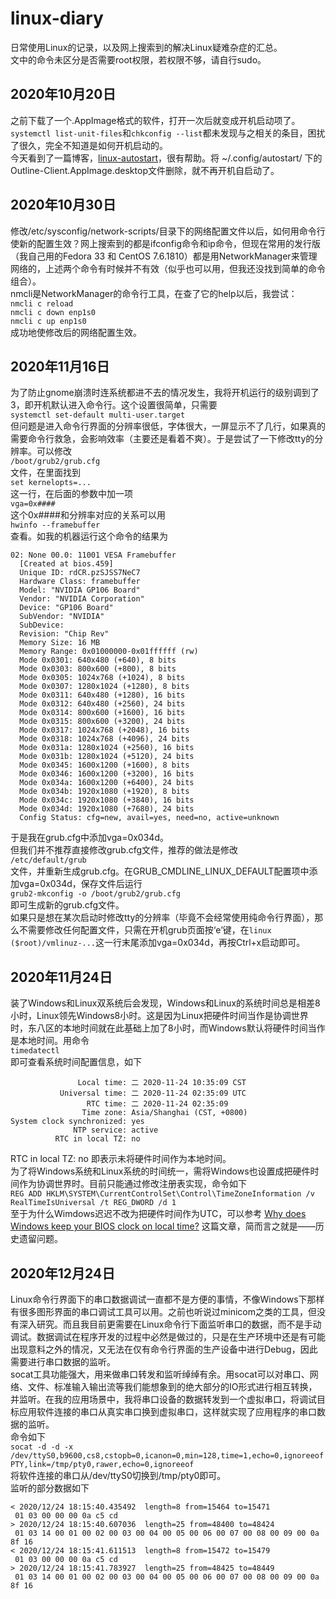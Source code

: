 # linux-diary  

日常使用Linux的记录，以及网上搜索到的解决Linux疑难杂症的汇总。  
文中的命令未区分是否需要root权限，若权限不够，请自行sudo。

## 2020年10月20日  

之前下载了一个.AppImage格式的软件，打开一次后就变成开机启动项了。`systemctl list-unit-files`和`chkconfig --list`都未发现与之相关的条目，困扰了很久，完全不知道是如何开机启动的。  
今天看到了一篇博客，[linux-autostart](https://www.cnblogs.com/sztom/p/13233803.html)，很有帮助。将 ~/.config/autostart/ 下的Outline-Client.AppImage.desktop文件删除，就不再开机自启动了。  

## 2020年10月30日  

修改/etc/sysconfig/network-scripts/目录下的网络配置文件以后，如何用命令行使新的配置生效？网上搜索到的都是ifconfig命令和ip命令，但现在常用的发行版（我自己用的Fedora 33 和 CentOS 7.6.1810）都是用NetworkManager来管理网络的，上述两个命令有时候并不有效（似乎也可以用，但我还没找到简单的命令组合）。  
nmcli是NetworkManager的命令行工具，在查了它的help以后，我尝试：  
`nmcli c reload`  
`nmcli c down enp1s0`  
`nmcli c up enp1s0`  
成功地使修改后的网络配置生效。  

## 2020年11月16日  

为了防止gnome崩溃时连系统都进不去的情况发生，我将开机运行的级别调到了3，即开机默认进入命令行。这个设置很简单，只需要  
`systemctl set-default multi-user.target`  
但问题是进入命令行界面的分辨率很低，字体很大，一屏显示不了几行，如果真的需要命令行救急，会影响效率（主要还是看着不爽）。于是尝试了一下修改tty的分辨率。可以修改  
`/boot/grub2/grub.cfg`  
文件，在里面找到  
`set kernelopts=...`  
这一行，在后面的参数中加一项  
`vga=0x####`  
这个0x####和分辨率对应的关系可以用  
`hwinfo --framebuffer`  
查看。如我的机器运行这个命令的结果为  

~~~null
02: None 00.0: 11001 VESA Framebuffer  
  [Created at bios.459]  
  Unique ID: rdCR.pzSJSS7NeC7  
  Hardware Class: framebuffer  
  Model: "NVIDIA GP106 Board"  
  Vendor: "NVIDIA Corporation"  
  Device: "GP106 Board"  
  SubVendor: "NVIDIA"  
  SubDevice:  
  Revision: "Chip Rev"  
  Memory Size: 16 MB  
  Memory Range: 0x01000000-0x01ffffff (rw)  
  Mode 0x0301: 640x480 (+640), 8 bits  
  Mode 0x0303: 800x600 (+800), 8 bits  
  Mode 0x0305: 1024x768 (+1024), 8 bits  
  Mode 0x0307: 1280x1024 (+1280), 8 bits  
  Mode 0x0311: 640x480 (+1280), 16 bits  
  Mode 0x0312: 640x480 (+2560), 24 bits  
  Mode 0x0314: 800x600 (+1600), 16 bits  
  Mode 0x0315: 800x600 (+3200), 24 bits  
  Mode 0x0317: 1024x768 (+2048), 16 bits  
  Mode 0x0318: 1024x768 (+4096), 24 bits  
  Mode 0x031a: 1280x1024 (+2560), 16 bits  
  Mode 0x031b: 1280x1024 (+5120), 24 bits  
  Mode 0x0345: 1600x1200 (+1600), 8 bits  
  Mode 0x0346: 1600x1200 (+3200), 16 bits  
  Mode 0x034a: 1600x1200 (+6400), 24 bits  
  Mode 0x034b: 1920x1080 (+1920), 8 bits  
  Mode 0x034c: 1920x1080 (+3840), 16 bits  
  Mode 0x034d: 1920x1080 (+7680), 24 bits  
  Config Status: cfg=new, avail=yes, need=no, active=unknown  
~~~

于是我在grub.cfg中添加vga=0x034d。  
但我们并不推荐直接修改grub.cfg文件，推荐的做法是修改  
`/etc/default/grub`  
文件，并重新生成grub.cfg。在GRUB_CMDLINE_LINUX_DEFAULT配置项中添加vga=0x034d，保存文件后运行  
`grub2-mkconfig -o /boot/grub2/grub.cfg`  
即可生成新的grub.cfg文件。  
如果只是想在某次启动时修改tty的分辨率（毕竟不会经常使用纯命令行界面），那么不需要修改任何配置文件，只需在开机grub页面按‘e’键，在`linux ($root)/vmlinuz-...`这一行末尾添加vga=0x034d，再按Ctrl+x启动即可。  

## 2020年11月24日

装了Windows和Linux双系统后会发现，Windows和Linux的系统时间总是相差8小时，Linux领先Windows8小时。这是因为Linux把硬件时间当作是协调世界时，东八区的本地时间就在此基础上加了8小时，而Windows默认将硬件时间当作是本地时间。用命令  
`timedatectl`  
即可查看系统时间配置信息，如下

~~~null
               Local time: 二 2020-11-24 10:35:09 CST
           Universal time: 二 2020-11-24 02:35:09 UTC
                 RTC time: 二 2020-11-24 02:35:09
                Time zone: Asia/Shanghai (CST, +0800)
System clock synchronized: yes
              NTP service: active
          RTC in local TZ: no
~~~

RTC in local TZ: no 即表示未将硬件时间作为本地时间。  
为了将Windows系统和Linux系统的时间统一，需将Windows也设置成把硬件时间作为协调世界时。目前只能通过修改注册表实现，命令如下  
`REG ADD HKLM\SYSTEM\CurrentControlSet\Control\TimeZoneInformation /v RealTimeIsUniversal /t REG_DWORD /d 1`  
至于为什么Wimdows迟迟不改为把硬件时间作为UTC，可以参考 [Why does Windows keep your BIOS clock on local time?](https://devblogs.microsoft.com/oldnewthing/20040902-00/?p=37983) 这篇文章，简而言之就是——历史遗留问题。  

## 2020年12月24日

Linux命令行界面下的串口数据调试一直都不是方便的事情，不像Windows下那样有很多图形界面的串口调试工具可以用。之前也听说过minicom之类的工具，但没有深入研究。而且我目前更需要在Linux命令行下面监听串口的数据，而不是手动调试。数据调试在程序开发的过程中必然是做过的，只是在生产环境中还是有可能出现意料之外的情况，又无法在仅有命令行界面的生产设备中进行Debug，因此需要进行串口数据的监听。  
socat工具功能强大，用来做串口转发和监听绰绰有余。用socat可以对串口、网络、文件、标准输入输出流等我们能想象到的绝大部分的IO形式进行相互转换，并监听。在我的应用场景中，我将串口设备的数据转发到一个虚拟串口，将调试目标应用软件连接的串口从真实串口换到虚拟串口，这样就实现了应用程序的串口数据的监听。  
命令如下  
`socat -d -d -x /dev/ttyS0,b9600,cs8,cstopb=0,icanon=0,min=128,time=1,echo=0,ignoreeof PTY,link=/tmp/pty0,rawer,echo=0,ignoreeof`  
将软件连接的串口从/dev/ttyS0切换到/tmp/pty0即可。  
监听的部分数据如下  
~~~null
< 2020/12/24 18:15:40.435492  length=8 from=15464 to=15471
 01 03 00 00 00 0a c5 cd
> 2020/12/24 18:15:40.607036  length=25 from=48400 to=48424
 01 03 14 00 01 00 02 00 03 00 04 00 05 00 06 00 07 00 08 00 09 00 0a 8f 16
< 2020/12/24 18:15:41.611513  length=8 from=15472 to=15479
 01 03 00 00 00 0a c5 cd
> 2020/12/24 18:15:41.783927  length=25 from=48425 to=48449
 01 03 14 00 01 00 02 00 03 00 04 00 05 00 06 00 07 00 08 00 09 00 0a 8f 16
~~~